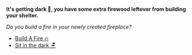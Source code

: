 **It's getting dark 🌃, you have some extra firewood leftover from building your shelter.**

*Do you build a fire in your newly created fireplace?*
- [Build A Fire 🔥](../6/6-1.md)
- [Sit in the dark 🪑](../5/5.md)